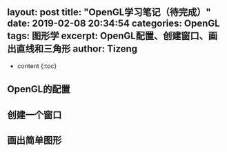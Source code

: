 layout: post
title:  "OpenGL学习笔记（待完成）"
date:   2019-02-08 20:34:54
categories: OpenGL
tags: 图形学
excerpt: OpenGL配置、创建窗口、画出直线和三角形
author: Tizeng
---

* content
{:toc}

## OpenGL的配置

## 创建一个窗口

## 画出简单图形